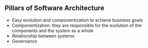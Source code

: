 ## Pillars of Software Architecture

- Easy evolution and componentization to achieve business goals
- Componentization: they are responsible for the evolution of the components and the system as a whole
- Relationship between systems
- Governance
